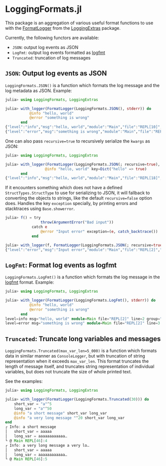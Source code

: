 # LoggingFormats.jl

This package is an aggregation of various useful format functions to use with the
[FormatLogger](https://github.com/JuliaLogging/LoggingExtras.jl#formatlogger-sink) from the
[LoggingExtras](https://github.com/JuliaLogging/LoggingExtras.jl) package.

Currently, the following functors are available:
- `JSON`: output log events as JSON
- `LogFmt`: output log events formatted as [logfmt](https://brandur.org/logfmt)
- `Truncated`: truncation of log messages

## `JSON`: Output log events as JSON

`LoggingFormats.JSON()` is a function which formats the log message and the log metadata as JSON.
Example:

```julia
julia> using LoggingFormats, LoggingExtras

julia> with_logger(FormatLogger(LoggingFormats.JSON(), stderr)) do
           @info "hello, world"
           @error "something is wrong"
       end
{"level":"info","msg":"hello, world","module":"Main","file":"REPL[10]","line":2,"group":"REPL[10]","id":"Main_6972c828","kwargs":{}}
{"level":"error","msg":"something is wrong","module":"Main","file":"REPL[10]","line":3,"group":"REPL[10]","id":"Main_2289c7f9","kwargs":{}}
```

One can also pass `recursive=true` to recursively serialize the `kwargs` as JSON:

```julia
julia> using LoggingFormats, LoggingExtras

julia> with_logger(FormatLogger(LoggingFormats.JSON(; recursive=true), stderr)) do
                  @info "hello, world" key=Dict("hello" => true)
       end
{"level":"info","msg":"hello, world","module":"Main","file":"REPL[18]","line":2,"group":"REPL[18]","id":"Main_ffce16b5","kwargs":{"key":{"hello":true}}}
```

If it encounters something which does not have a defined `StructTypes.StructType` to use
for serializing to JSON, it will fallback to converting the objects to strings, like the default `recursive=false` option does. Handles the key `exception` specially, by printing errors and stacktraces using `Base.showerror`.

```julia
julia> f() = try
                throw(ArgumentError("Bad input"))
            catch e
                @error "Input error" exception=(e, catch_backtrace())
            end

julia> with_logger(f, FormatLogger(LoggingFormats.JSON(; recursive=true), stderr))
{"level":"error","msg":"Input error","module":"Main","file":"REPL[2]","line":4,"group":"REPL[2]","id":"Main_a226875f","kwargs":{"exception":["ArgumentError(\"Bad input\")","ERROR: ArgumentError: Bad input\nStacktrace:\n [1] f()\n   @ Main ./REPL[2]:2\n [2] with_logstate(f::Function, logstate::Any)\n   @ Base.CoreLogging ./logging.jl:511\n [3] with_logger(f::Function, logger::FormatLogger)\n   @ Base.CoreLogging ./logging.jl:623\n [4] top-level scope\n   @ REPL[3]:1\n"]}}
```

## `LogFmt`: Format log events as logfmt

`LoggingFormats.LogFmt()` is a function which formats the log message in the
[logfmt](https://brandur.org/logfmt) format. Example:

```julia
julia> using LoggingFormats, LoggingExtras

julia> with_logger(FormatLogger(LoggingFormats.LogFmt(), stderr)) do
           @info "hello, world"
           @error "something is wrong"
       end
level=info msg="hello, world" module=Main file="REPL[2]" line=2 group="REPL[2]" id=Main_6972c827
level=error msg="something is wrong" module=Main file="REPL[2]" line=3 group="REPL[2]" id=Main_2289c7f8
```

## `Truncated`: Truncate long variables and messages

`LoggingFormats.Truncated(max_var_len=5_000)` is a function which formats data in similar manner as `ConsoleLogger`,
but with truncation of string representation when it exceeds `max_var_len`.
This format truncates the length of message itself, and truncates string representation of 
individual variables, but does not truncate the size of whole printed text.

See the examples:

```julia
julia> using LoggingFormats, LoggingExtras

julia> with_logger(FormatLogger(LoggingFormats.Truncated(30))) do
    short_var = "a"^5
    long_var = "a"^50
    @info "a short message" short_var long_var
    @info "a very long message "^20 short_var long_var
end
┌ Info: a short message
│   short_var = aaaaa
│   long_var = aaaaaaaaaaaa…
└ @ Main REPL[46]:4
┌ Info: a very long message a very lo…
│   short_var = aaaaa
│   long_var = aaaaaaaaaaaa…
└ @ Main REPL[46]:5
```

